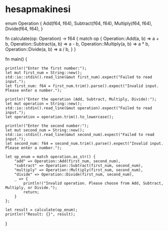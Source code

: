 # hesapmakinesi
enum Operation {
    Add(f64, f64),
    Subtract(f64, f64),
    Multiply(f64, f64),
    Divide(f64, f64),
}


fn calculate(op: Operation) -> f64 {
    match op {
        Operation::Add(a, b) => a + b,
        Operation::Subtract(a, b) => a - b,
        Operation::Multiply(a, b) => a * b,
        Operation::Divide(a, b) => a / b,
    }
}

fn main() {

    println!("Enter the first number:");
    let mut first_num = String::new();
    std::io::stdin().read_line(&mut first_num).expect("Failed to read input.");
    let first_num: f64 = first_num.trim().parse().expect("Invalid input. Please enter a number.");

    println!("Enter the operation (Add, Subtract, Multiply, Divide):");
    let mut operation = String::new();
    std::io::stdin().read_line(&mut operation).expect("Failed to read input.");
    let operation = operation.trim().to_lowercase();

    println!("Enter the second number:");
    let mut second_num = String::new();
    std::io::stdin().read_line(&mut second_num).expect("Failed to read input.");
    let second_num: f64 = second_num.trim().parse().expect("Invalid input. Please enter a number.");

    let op_enum = match operation.as_str() {
        "add" => Operation::Add(first_num, second_num),
        "subtract" => Operation::Subtract(first_num, second_num),
        "multiply" => Operation::Multiply(first_num, second_num),
        "divide" => Operation::Divide(first_num, second_num),
        _ => {
            println!("Invalid operation. Please choose from Add, Subtract, Multiply, or Divide.");
            return;
        }
    };

    let result = calculate(op_enum);
    println!("Result: {}", result);
}
